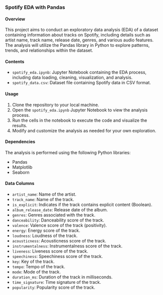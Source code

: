 ### Spotify EDA with Pandas

#### Overview
This project aims to conduct an exploratory data analysis (EDA) of a dataset containing information about tracks on Spotify, including details such as artist name, track name, release date, genres, and various audio features. The analysis will utilize the Pandas library in Python to explore patterns, trends, and relationships within the dataset.

#### Contents
- `spotify_eda.ipynb`: Jupyter Notebook containing the EDA process, including data loading, cleaning, visualization, and analysis.
- `spotify_data.csv`: Dataset file containing Spotify data in CSV format.

#### Usage
1. Clone the repository to your local machine.
2. Open the `spotify_eda.ipynb` Jupyter Notebook to view the analysis process.
3. Run the cells in the notebook to execute the code and visualize the results.
4. Modify and customize the analysis as needed for your own exploration.

#### Dependencies
The analysis is performed using the following Python libraries:
- Pandas
- Matplotlib
- Seaborn

#### Data Columns
- `artist_name`: Name of the artist.
- `track_name`: Name of the track.
- `is_explicit`: Indicates if the track contains explicit content (Boolean).
- `album_release_date`: Release date of the album.
- `genres`: Genres associated with the track.
- `danceability`: Danceability score of the track.
- `valence`: Valence score of the track (positivity).
- `energy`: Energy score of the track.
- `loudness`: Loudness of the track.
- `acousticness`: Acousticness score of the track.
- `instrumentalness`: Instrumentalness score of the track.
- `liveness`: Liveness score of the track.
- `speechiness`: Speechiness score of the track.
- `key`: Key of the track.
- `tempo`: Tempo of the track.
- `mode`: Mode of the track.
- `duration_ms`: Duration of the track in milliseconds.
- `time_signature`: Time signature of the track.
- `popularity`: Popularity score of the track.
